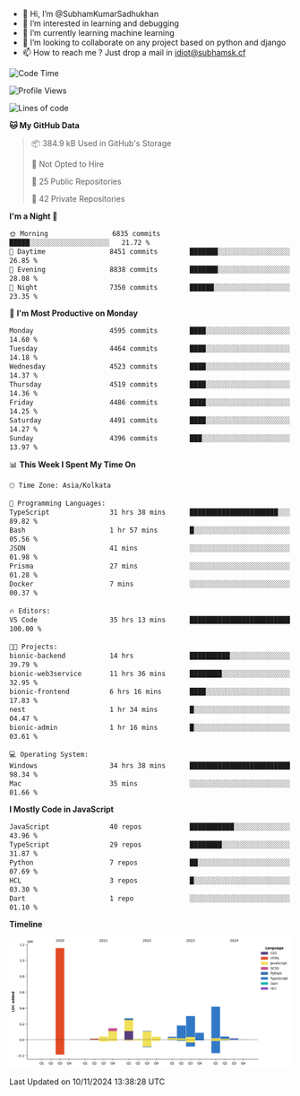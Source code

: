 - 👋 Hi, I’m @SubhamKumarSadhukhan
- 👀 I’m interested in learning and debugging
- 🌱 I’m currently learning machine learning
- 💞️ I’m looking to collaborate on any project based on python and django
- 📫 How to reach me ?
      Just drop a mail in idiot@subhamsk.cf

<!---
SubhamKumarSadhukhan/SubhamKumarSadhukhan is a ✨ special ✨ repository because its `README.md` (this file) appears on your GitHub profile.
You can click the Preview link to take a look at your changes.
--->


<!--START_SECTION:waka-->
![Code Time](http://img.shields.io/badge/Code%20Time-2%2C620%20hrs%2020%20mins-blue)

![Profile Views](http://img.shields.io/badge/Profile%20Views-3-blue)

![Lines of code](https://img.shields.io/badge/From%20Hello%20World%20I%27ve%20Written-2.8%20million%20lines%20of%20code-blue)

**🐱 My GitHub Data** 

> 📦 384.9 kB Used in GitHub's Storage 
 > 
> 🚫 Not Opted to Hire
 > 
> 📜 25 Public Repositories 
 > 
> 🔑 42 Private Repositories 
 > 
**I'm a Night 🦉** 

```text
🌞 Morning                6835 commits        █████░░░░░░░░░░░░░░░░░░░░   21.72 % 
🌆 Daytime                8451 commits        ███████░░░░░░░░░░░░░░░░░░   26.85 % 
🌃 Evening                8838 commits        ███████░░░░░░░░░░░░░░░░░░   28.08 % 
🌙 Night                  7350 commits        ██████░░░░░░░░░░░░░░░░░░░   23.35 % 
```
📅 **I'm Most Productive on Monday** 

```text
Monday                   4595 commits        ████░░░░░░░░░░░░░░░░░░░░░   14.60 % 
Tuesday                  4464 commits        ████░░░░░░░░░░░░░░░░░░░░░   14.18 % 
Wednesday                4523 commits        ████░░░░░░░░░░░░░░░░░░░░░   14.37 % 
Thursday                 4519 commits        ████░░░░░░░░░░░░░░░░░░░░░   14.36 % 
Friday                   4486 commits        ████░░░░░░░░░░░░░░░░░░░░░   14.25 % 
Saturday                 4491 commits        ████░░░░░░░░░░░░░░░░░░░░░   14.27 % 
Sunday                   4396 commits        ███░░░░░░░░░░░░░░░░░░░░░░   13.97 % 
```


📊 **This Week I Spent My Time On** 

```text
🕑︎ Time Zone: Asia/Kolkata

💬 Programming Languages: 
TypeScript               31 hrs 38 mins      ██████████████████████░░░   89.82 % 
Bash                     1 hr 57 mins        █░░░░░░░░░░░░░░░░░░░░░░░░   05.56 % 
JSON                     41 mins             ░░░░░░░░░░░░░░░░░░░░░░░░░   01.98 % 
Prisma                   27 mins             ░░░░░░░░░░░░░░░░░░░░░░░░░   01.28 % 
Docker                   7 mins              ░░░░░░░░░░░░░░░░░░░░░░░░░   00.37 % 

🔥 Editors: 
VS Code                  35 hrs 13 mins      █████████████████████████   100.00 % 

🐱‍💻 Projects: 
bionic-backend           14 hrs              ██████████░░░░░░░░░░░░░░░   39.79 % 
bionic-web3service       11 hrs 36 mins      ████████░░░░░░░░░░░░░░░░░   32.95 % 
bionic-frontend          6 hrs 16 mins       ████░░░░░░░░░░░░░░░░░░░░░   17.83 % 
nest                     1 hr 34 mins        █░░░░░░░░░░░░░░░░░░░░░░░░   04.47 % 
bionic-admin             1 hr 16 mins        █░░░░░░░░░░░░░░░░░░░░░░░░   03.61 % 

💻 Operating System: 
Windows                  34 hrs 38 mins      █████████████████████████   98.34 % 
Mac                      35 mins             ░░░░░░░░░░░░░░░░░░░░░░░░░   01.66 % 
```

**I Mostly Code in JavaScript** 

```text
JavaScript               40 repos            ███████████░░░░░░░░░░░░░░   43.96 % 
TypeScript               29 repos            ████████░░░░░░░░░░░░░░░░░   31.87 % 
Python                   7 repos             ██░░░░░░░░░░░░░░░░░░░░░░░   07.69 % 
HCL                      3 repos             █░░░░░░░░░░░░░░░░░░░░░░░░   03.30 % 
Dart                     1 repo              ░░░░░░░░░░░░░░░░░░░░░░░░░   01.10 % 
```



**Timeline**

![Lines of Code chart](https://raw.githubusercontent.com/SubhamKumarSadhukhan/SubhamKumarSadhukhan/main/assets/bar_graph.png)


 Last Updated on 10/11/2024 13:38:28 UTC
<!--END_SECTION:waka-->
